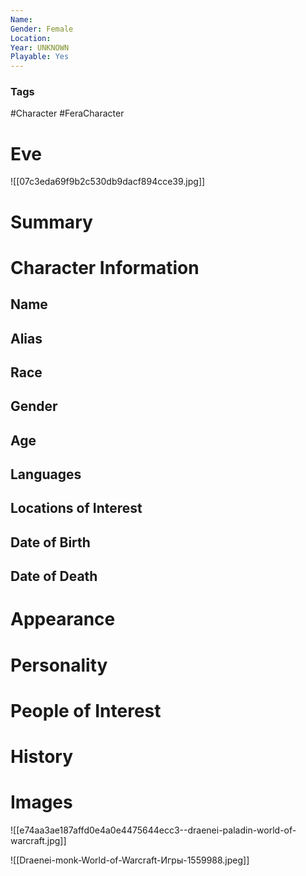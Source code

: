 ```yaml
---
Name: 
Gender: Female
Location: 
Year: UNKNOWN
Playable: Yes
---
```


### Tags
#Character #FeraCharacter 

# Eve
![[07c3eda69f9b2c530db9dacf894cce39.jpg]]

# Summary


# Character Information

## Name

## Alias

## Race

## Gender

## Age

## Languages

## Locations of Interest

## Date of Birth

## Date of Death

# Appearance

# Personality

# People of Interest

# History

# Images

![[e74aa3ae187affd0e4a0e4475644ecc3--draenei-paladin-world-of-warcraft.jpg]]

![[Draenei-monk-World-of-Warcraft-Игры-1559988.jpeg]]